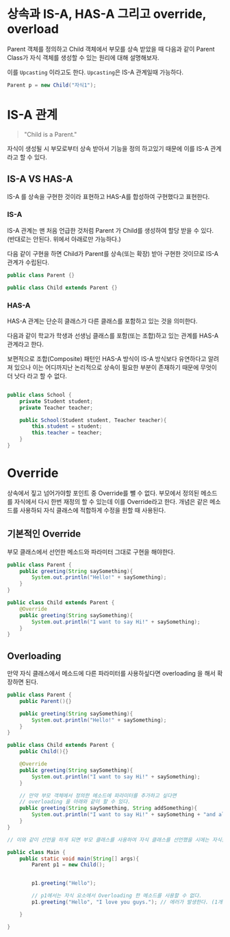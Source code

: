 # 상속과 IS-A, HAS-A 그리고 override, overload

Parent 객체를 정의하고 Child 객체에서 부모를 상속 받았을 때 다음과 같이 Parent Class가 자식 객체를 생성할 수 있는 원리에 대해 설명해보자.

이를 `Upcasting` 이라고도 한다. `Upcasting`은 IS-A 관계일때 가능하다.

```java
Parent p = new Child("자식1");
```

# IS-A 관계

> "Child is a Parent."

자식이 생성될 시 부모로부터 상속 받아서 기능을 정의 하고있기 때문에 이를 IS-A 관계 라고 할 수 있다.

## IS-A VS HAS-A

IS-A 를 상속을 구현한 것이라 표현하고 HAS-A를 합성하여 구현했다고 표현한다.

### IS-A

IS-A 관계는 맨 처음 언급한 것처럼 Parent 가 Child를 생성하여 할당 받을 수 있다. (반대로는 안된다. 위에서 아래로만 가능하다.)

다음 같이 구현을 하면 Child가 Parent를 상속(또는 확장) 받아 구현한 것이므로 IS-A 관계가 수립된다.

```java
public class Parent {}

public class Child extends Parent {}
```

### HAS-A

HAS-A 관계는 단순히 클래스가 다른 클래스를 포함하고 있는 것을 의미한다.

다음과 같이 학교가 학생과 선생님 클래스를 포함(또는 조합)하고 있는 관계를 HAS-A 관계라고 한다.

보편적으로 조합(Composite) 패턴인 HAS-A 방식이 IS-A 방식보다 유연하다고 알려져 있으나 이는 어디까지난 논리적으로 상속이 필요한 부분이 존재하기 때문에 무엇이 더 낫다 라고 할 수 없다.

```java

public class School {
    private Student student;
    private Teacher teacher;

    public School(Student student, Teacher teacher){
        this.student = student;
        this.teacher = teacher;
    }
}

```

# Override

상속에서 짚고 넘어가야할 포인트 중 Override를 뺄 수 없다. 부모에서 정의된 메소드를 자식에서 다시 한번 재정의 할 수 있는데 이를 Override라고 한다. 개념은 같은 메소드를 사용하되 자식 클래스에 적합하게 수정을 원할 때 사용된다.

## 기본적인 Override

부모 클래스에서 선언한 메소드와 파라미터 그대로 구현을 해야한다.

```java
public class Parent {
    public greeting(String saySomething){
        System.out.println("Hello!" + saySomething);
    }
}

public class Child extends Parent {
    @Override
    public greeting(String saySomething){
        System.out.println("I want to say Hi!" + saySomething);
    }
}
```

## Overloading

만약 자식 클래스에서 메소드에 다른 파라미터를 사용하싶다면 overloading 을 해서 확장하면 된다.

```java
public class Parent {
    public Parent(){}

    public greeting(String saySomething){
        System.out.println("Hello!" + saySomething);
    }
}

public class Child extends Parent {
    public Child(){}

    @Override
    public greeting(String saySomething){
        System.out.println("I want to say Hi!" + saySomething);
    }

    // 만약 부모 객체에서 정의한 메소드에 파라미터를 추가하고 싶다면
    // overloading 을 아래와 같이 할 수 있다.
    public greeting(String saySomething, String addSomething){
        System.out.println("I want to say Hi!" + saySomething + "and also" + addSomething);
    }
}

// 이와 같이 선언을 하게 되면 부모 클래스를 사용하여 자식 클래스를 선언했을 시에는 자식클래스에서 선언된 파라미터 두개를 넘겨주는 메소드를 사용 할 수 없게 된다.

public class Main {
    public static void main(String[] args){
        Parent p1 = new Child();


        p1.greeting("Hello");

        // p1에서는 자식 요소에서 Overloading 한 메소드를 사용할 수 없다.
        p1.greeting("Hello", "I love you guys."); // 에러가 발생한다. (1개의 인수가 필요하지만 2이(가) 발견되었습니다.)

    }

}
```
